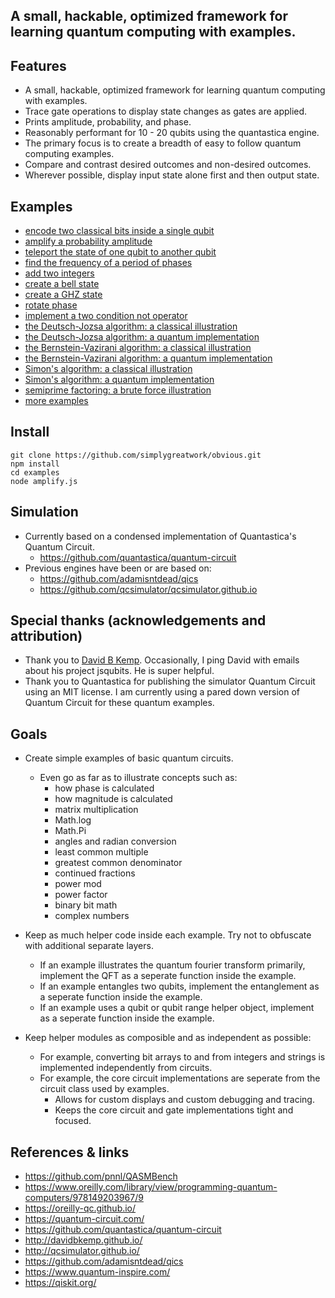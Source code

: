 
## A small, hackable, optimized framework for learning quantum computing with examples.

## Features

- A small, hackable, optimized framework for learning quantum computing with examples.
- Trace gate operations to display state changes as gates are applied.
- Prints amplitude, probability, and phase.
- Reasonably performant for 10 - 20 qubits using the quantastica engine.
- The primary focus is to create a breadth of easy to follow quantum computing examples.
- Compare and contrast desired outcomes and non-desired outcomes.
- Wherever possible, display input state alone first and then output state.

## Examples

- [encode two classical bits inside a single qubit](/examples/superdense.js)
- [amplify a probability amplitude](/examples/amplify.js)
- [teleport the state of one qubit to another qubit](/examples/teleportation.js)
- [find the frequency of a period of phases](/examples/frequency.js)
- [add two integers](/examples/adder.js)
- [create a bell state](/examples/bell-state.js)
- [create a GHZ state](/examples/ghz-state.js)
- [rotate phase](/examples/phase-rotation.js)
- [implement a two condition not operator](/examples/not-conditionally-toffoli-constructed.js)
- [the Deutsch-Jozsa algorithm: a classical illustration](/examples/algorithm-constant-or-balanced-classical.js)
- [the Deutsch-Jozsa algorithm: a quantum implementation](/examples/algorithm-constant-or-balanced-quantum.js)
- [the Bernstein-Vazirani algorithm: a classical illustration](/examples/algorithm-bitstring-query-classical.js)
- [the Bernstein-Vazirani algorithm: a quantum implementation](/examples/algorithm-bitstring-query-quantum.js)
- [Simon's algorithm: a classical illustration](/examples/algorithm-exclusive-or-pairs-classical.js)
- [Simon's algorithm: a quantum implementation](/examples/algorithm-exclusive-or-pairs-quantum.js)
- [semiprime factoring: a brute force illustration](/examples/algorithm-semiprime-factoring-brute-force.js)
- [more examples](/examples/)

## Install

```
git clone https://github.com/simplygreatwork/obvious.git
npm install
cd examples
node amplify.js
```

## Simulation

- Currently based on a condensed implementation of Quantastica's Quantum Circuit.
	- https://github.com/quantastica/quantum-circuit
- Previous engines have been or are based on:
	- https://github.com/adamisntdead/qics
	- https://github.com/qcsimulator/qcsimulator.github.io

## Special thanks (acknowledgements and attribution)

- Thank you to [David B Kemp](http://davidbkemp.github.io/). Occasionally, I ping David with emails about his project jsqubits. He is super helpful.
- Thank you to Quantastica for publishing the simulator Quantum Circuit using an MIT license. I am currently using a pared down version of Quantum Circuit for these quantum examples.

## Goals

- Create simple examples of basic quantum circuits.
	- Even go as far as to illustrate concepts such as:
		- 	how phase is calculated
		- 	how magnitude is calculated
		- 	matrix multiplication
		- 	Math.log
		- 	Math.Pi
		- 	angles and radian conversion
		- 	least common multiple
		- 	greatest common denominator
		- 	continued fractions
		- 	power mod
		- 	power factor
		- 	binary bit math
		- 	complex numbers
	
- Keep as much helper code inside each example. Try not to obfuscate with additional separate layers.
	- If an example illustrates the quantum fourier transform primarily, implement the QFT as a seperate function inside the example.
	- If an example entangles two qubits, implement the entanglement as a seperate function inside the example.
	- If an example uses a qubit or qubit range helper object, implement as a seperate function inside the example.
	
- Keep helper modules as composible and as independent as possible:
	- For example, converting bit arrays to and from integers and strings is implemented independently from circuits.
	- For example, the core circuit implementations are seperate from the circuit class used by examples.
		- Allows for custom displays and custom debugging and tracing.
		- Keeps the core circuit and gate implementations tight and focused.

## References & links

- https://github.com/pnnl/QASMBench
- https://www.oreilly.com/library/view/programming-quantum-computers/978149203967/9
- https://oreilly-qc.github.io/
- https://quantum-circuit.com/
- https://github.com/quantastica/quantum-circuit
- http://davidbkemp.github.io/
- http://qcsimulator.github.io/
- https://github.com/adamisntdead/qics
- https://www.quantum-inspire.com/
- https://qiskit.org/
